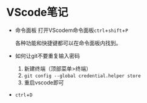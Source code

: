 # VScode笔记

* 命令面板  打开VScodem命令面板`ctrl`+`shift`+`P`
  
  各种功能和快捷键都可以在命令面板内找到。

* 如何让git不要重复输入密码

  1. 新建终端（顶部菜单>终端）
  2. `git config --global credential.helper store`
  3. 重启vscode即可

* `ctrl`+`D`
